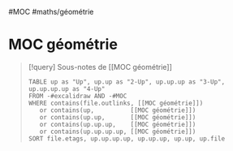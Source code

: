 #MOC #maths/géométrie 
# MOC géométrie

> [!query] Sous-notes de [[MOC géométrie]]
> ```dataview
> TABLE up as "Up", up.up as "2-Up", up.up.up as "3-Up", up.up.up.up as "4-Up"
> FROM -#excalidraw AND -#MOC
> WHERE contains(file.outlinks, [[MOC géométrie]])
>    or contains(up,          [[MOC géométrie]])
>    or contains(up.up,       [[MOC géométrie]])
>    or contains(up.up.up,    [[MOC géométrie]])
>    or contains(up.up.up.up, [[MOC géométrie]])
> SORT file.etags, up.up.up.up, up.up.up, up.up, up.file
> ```
